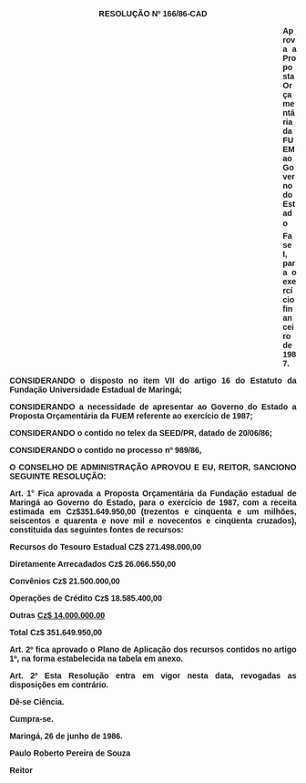 <BODY>

<B><FONT FACE="Arial"><P ALIGN="CENTER">RESOLU&Ccedil;&Atilde;O Nº 166/86-CAD</P>
<P ALIGN="CENTER"></P><DIR>
<DIR>
<DIR>
<DIR>
<DIR>
<DIR>
<DIR>
<DIR>
<DIR>
<DIR>
<DIR>
<DIR>

</B><P ALIGN="JUSTIFY">Aprova a Proposta Or&ccedil;ament&aacute;ria da FUEM ao Governo do Estado  Fase I, para o exerc&iacute;cio financeiro de 1987.</P>
<P ALIGN="JUSTIFY"></P></DIR>
</DIR>
</DIR>
</DIR>
</DIR>
</DIR>
</DIR>
</DIR>
</DIR>
</DIR>
</DIR>
</DIR>

<P ALIGN="JUSTIFY">CONSIDERANDO o disposto no item VII do artigo 16 do Estatuto da Funda&ccedil;&atilde;o Universidade Estadual de Maring&aacute;;</P>
<P ALIGN="JUSTIFY">CONSIDERANDO a necessidade de apresentar ao Governo do Estado a Proposta Or&ccedil;ament&aacute;ria da FUEM referente ao exerc&iacute;cio de 1987;</P>
<P ALIGN="JUSTIFY">CONSIDERANDO o contido no telex da SEED/PR, datado de 20/06/86;</P>
<P ALIGN="JUSTIFY">CONSIDERANDO o contido no processo nº 989/86,</P>
<P ALIGN="JUSTIFY"></P>
<B><P ALIGN="JUSTIFY">O CONSELHO DE ADMINISTRA&Ccedil;&Atilde;O APROVOU E EU, REITOR, SANCIONO  SEGUINTE RESOLU&Ccedil;&Atilde;O:</P>
</B><P ALIGN="JUSTIFY"></P>
<B><P ALIGN="JUSTIFY">Art. 1°</B>  Fica aprovada a Proposta Or&ccedil;ament&aacute;ria da Funda&ccedil;&atilde;o estadual de Maring&aacute; ao Governo do Estado, para o exerc&iacute;cio de 1987, com a receita estimada em Cz$351.649.950,00 (trezentos e cinq&uuml;enta e um milh&otilde;es, seiscentos e quarenta e nove mil e novecentos e cinq&uuml;enta cruzados), constituida das seguintes fontes de recursos:</P>
<P ALIGN="JUSTIFY">Recursos do Tesouro Estadual&#9;&#9;CZ$ 271.498.000,00</P>
<P ALIGN="JUSTIFY">Diretamente Arrecadados&#9;&#9;&#9;Cz$ 26.066.550,00</P>
<P ALIGN="JUSTIFY">Conv&ecirc;nios &#9;&#9;&#9;&#9;&#9;Cz$ 21.500.000,00</P>
<P ALIGN="JUSTIFY">Opera&ccedil;&otilde;es de Cr&eacute;dito&#9;&#9;&#9;&#9;Cz$ 18.585.400,00</P>
<P ALIGN="JUSTIFY">Outras &#9;&#9;&#9;&#9;&#9;&#9;<U>Cz$ 14.000.000,00</P>
</U><P ALIGN="JUSTIFY">Total &#9;&#9;&#9;&#9;&#9;&#9;Cz$ 351.649.950,00</P>
<B><P ALIGN="JUSTIFY">Art. 2º</B>  fica aprovado o Plano de Aplica&ccedil;&atilde;o dos recursos contidos no artigo 1º, na forma estabelecida na tabela em anexo.</P>
<P ALIGN="JUSTIFY">Art. 2º  Esta Resolu&ccedil;&atilde;o entra em vigor nesta data, revogadas as disposi&ccedil;&otilde;es em contr&aacute;rio.</P>
<P ALIGN="JUSTIFY">D&ecirc;-se Ci&ecirc;ncia.</P>
<P ALIGN="JUSTIFY">Cumpra-se.</P>
<P ALIGN="JUSTIFY">Maring&aacute;, 26 de junho de 1986.</P>
<P ALIGN="JUSTIFY"></P>
<P ALIGN="JUSTIFY">Paulo Roberto Pereira de Souza</P>
<P ALIGN="JUSTIFY">Reitor </P></FONT></BODY>
